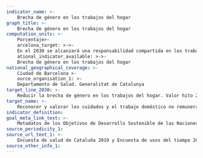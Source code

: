 ```yaml
---
indicator_name: >-
    Brecha de género en los trabajos del hogar
graph_title: >-
    Brecha de género en los trabajos del hogar
computation_units: >-
    Porcentaje>-
    arcelona_target: >->-
    En el 2030 se alcanzará una responsabilidad compartida en los trabajos del h>-
    ational_indicator_available: >->-
    Brecha de género en los trabajos del hogar
national_geographical_coverage: >-
    Ciudad de Barcelona >-
    ource_organisation_1: >-
	Departamento de Salud. Generalitat de Catalunya
target_line_2030: >-
    Reducir la brecha de género en los trabajos del hogar. Valor hito 2030: Pendiente de determinar
target_name: >-
    Reconocer y valorar los cuidados y el trabajo doméstico no remunerados, mediante la prestación de servicios públicos, la provisión de infraestructuras y la formulación de políticas de protección social, así como mediante la promoción de la responsabilidad compartida en el hogar y la familia, según proceda en cada país
indicator_definition:
goal_meta_link_text: >-
    Metadatos de los Objetivos de Desarrollo Sostenible de las Naciones Unidas (pdf 894kB)
source_periodicity_1: 
source_url_text_1: >-
    Encuesta de salud de Cataluña 2019 y Encuesta de usos del tiempo 2020-2021
source_other_info_1: 
---
```


